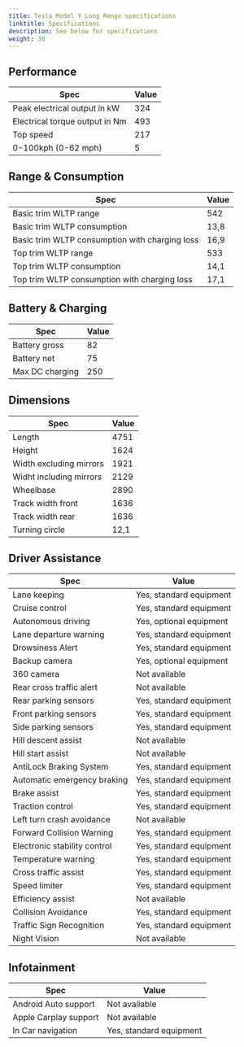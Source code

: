 ```yaml
---
title: Tesla Model Y Long Range specifications
linktitle: Specifications
description: See below for specifications
weight: 30
---
```


## Performance
|Spec|Value|
|----|-----|
|Peak electrical output in kW|324|
|Electrical torque output in Nm|493|
|Top speed|217|
|0-100kph (0-62 mph)|5|



## Range & Consumption
|Spec|Value|
|----|-----|
|Basic trim WLTP range|542|
|Basic trim WLTP consumption|13,8|
|Basic trim WLTP consumption with charging loss|16,9|
|Top trim WLTP range|533|
|Top trim WLTP consumption|14,1|
|Top trim WLTP consumption with charging loss|17,1|



## Battery & Charging
|Spec|Value|
|----|-----|
|Battery gross|82|
|Battery net|75|
|Max DC charging|250|



## Dimensions
|Spec|Value|
|----|-----|
|Length|4751|
|Height|1624|
|Width excluding mirrors|1921|
|Widht including mirrors|2129|
|Wheelbase|2890|
|Track width front|1636|
|Track width rear|1636|
|Turning circle|12,1|

## Driver Assistance
|Spec|Value|
|----|-----|
|Lane keeping|Yes, standard equipment|
|Cruise control|Yes, standard equipment|
|Autonomous driving|Yes, optional equipment|
|Lane departure warning|Yes, standard equipment|
|Drowsiness Alert|Yes, standard equipment|
|Backup camera|Yes, optional equipment|
|360 camera|Not available|
|Rear cross traffic alert|Not available|
|Rear parking sensors|Yes, standard equipment|
|Front parking sensors|Yes, standard equipment|
|Side parking sensors|Yes, standard equipment|
|Hill descent assist|Not available|
|Hill start assist|Not available|
|AntiLock Braking System|Yes, standard equipment|
|Automatic emergency braking|Yes, standard equipment|
|Brake assist|Yes, standard equipment|
|Traction control|Yes, standard equipment|
|Left turn crash avoidance|Not available|
|Forward Collision Warning|Yes, standard equipment|
|Electronic stability control|Yes, standard equipment|
|Temperature warning|Yes, standard equipment|
|Cross traffic assist|Yes, standard equipment|
|Speed limiter|Yes, standard equipment|
|Efficiency assist|Not available|
|Collision Avoidance|Yes, standard equipment|
|Traffic Sign Recognition|Yes, standard equipment|
|Night Vision|Not available|

## Infotainment
|Spec|Value|
|----|-----|
|Android Auto support|Not available|
|Apple Carplay support|Not available|
|In Car navigation|Yes, standard equipment|
